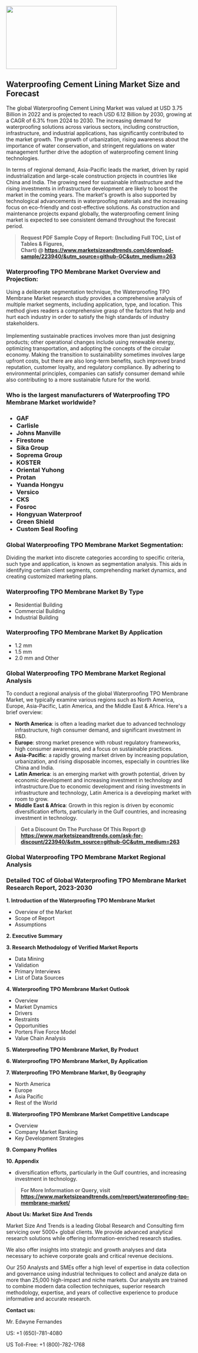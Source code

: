 <p><img class="alignnone size-medium wp-image-20088" src="https://ffe5etoiles.com/wp-content/uploads/2024/12/MST1-300x171.png" alt="" width="300" height="171" /></p><h2>Waterproofing Cement Lining Market Size and Forecast</h2><p>The global Waterproofing Cement Lining Market was valued at USD 3.75 Billion in 2022 and is projected to reach USD 6.12 Billion by 2030, growing at a CAGR of 6.3% from 2024 to 2030. The increasing demand for waterproofing solutions across various sectors, including construction, infrastructure, and industrial applications, has significantly contributed to the market growth. The growth of urbanization, rising awareness about the importance of water conservation, and stringent regulations on water management further drive the adoption of waterproofing cement lining technologies.</p><p>In terms of regional demand, Asia-Pacific leads the market, driven by rapid industrialization and large-scale construction projects in countries like China and India. The growing need for sustainable infrastructure and the rising investments in infrastructure development are likely to boost the market in the coming years. The market's growth is also supported by technological advancements in waterproofing materials and the increasing focus on eco-friendly and cost-effective solutions. As construction and maintenance projects expand globally, the waterproofing cement lining market is expected to see consistent demand throughout the forecast period.</p></p><blockquote id="" class=""><strong>Request PDF Sample Copy of Report: (Including Full TOC, List of Tables &amp; Figures, Chart)&nbsp;@&nbsp;<strong><a href="https://www.marketsizeandtrends.com/download-sample/223940/&utm_source=github-GC&utm_medium=263" target="_blank">https://www.marketsizeandtrends.com/download-sample/223940/&utm_source=github-GC&utm_medium=263</a></strong></strong></blockquote><h3 id="" class="">Waterproofing TPO Membrane Market&nbsp;Overview and Projection:</h3><p id="" class="">Using a deliberate segmentation technique, the Waterproofing TPO Membrane Market research study provides a comprehensive analysis of multiple market segments, including application, type, and location. This method gives readers a comprehensive grasp of the factors that help and hurt each industry in order to satisfy the high standards of industry stakeholders. <br /> <br />Implementing sustainable practices involves more than just designing products; other operational changes include using renewable energy, optimizing transportation, and adopting the concepts of the circular economy. Making the transition to sustainability sometimes involves large upfront costs, but there are also long-term benefits, such improved brand reputation, customer loyalty, and regulatory compliance. By adhering to environmental principles, companies can satisfy consumer demand while also contributing to a more sustainable future for the world.</p><h3 id="" class="">Who is the largest manufacturers of&nbsp;Waterproofing TPO Membrane Market worldwide?</h3><h3 class=""><p><ul><li>GAF </li><li> Carlisle </li><li> Johns Manville </li><li> Firestone </li><li> Sika Group </li><li> Soprema Group </li><li> KOSTER </li><li> Oriental Yuhong </li><li> Protan </li><li> Yuanda Hongyu </li><li> Versico </li><li> CKS </li><li> Fosroc </li><li> Hongyuan Waterproof </li><li> Green Shield </li><li> Custom Seal Roofing</li></ul></p></h3><h3 id="" class="">Global&nbsp;Waterproofing TPO Membrane Market Segmentation:</h3><p id="" class="">Dividing the market into discrete categories according to specific criteria, such type and application, is known as segmentation analysis. This aids in identifying certain client segments, comprehending market dynamics, and creating customized marketing plans.</p><h3 id="" class="">Waterproofing TPO Membrane Market&nbsp;By Type</h3><p><p><ul><li>Residential Building</li><li> Commercial Building</li><li> Industrial Building</p></li></ul></p></p><h3 id="" class="">Waterproofing TPO Membrane Market&nbsp;By Application</h3><p class=""><p><ul><li>1.2 mm</li><li> 1.5 mm</li><li> 2.0 mm and Other</li></ul></p></p><h3 id="" class="">Global Waterproofing TPO Membrane Market Regional Analysis</h3><p id="" class="">To conduct a regional analysis of the global Waterproofing TPO Membrane Market, we typically examine various regions such as North America, Europe, Asia-Pacific, Latin America, and the Middle East &amp; Africa. Here's a brief overview:</p><ul><li><strong>North America</strong>: is often a leading market due to advanced technology infrastructure, high consumer demand, and significant investment in R&amp;D.</li><li><strong>Europe</strong>: strong market presence with robust regulatory frameworks, high consumer awareness, and a focus on sustainable practices.</li><li><strong>Asia-Pacific</strong>: a rapidly growing market driven by increasing population, urbanization, and rising disposable incomes, especially in countries like China and India.</li><li><strong>Latin America</strong>: is an emerging market with growth potential, driven by economic development and increasing investment in technology and infrastructure.Due to economic development and rising investments in infrastructure and technology, Latin America is a developing market with room to grow.</li><li><strong>Middle East &amp; Africa</strong>: Growth in this region is driven by economic diversification efforts, particularly in the Gulf countries, and increasing investment in technology.</li></ul><blockquote id="" class=""><strong>Get a Discount On The Purchase Of This Report @ <strong><a href="https://www.marketsizeandtrends.com/ask-for-discount/223940/&utm_source=github-GC&utm_medium=263" target="_blank">https://www.marketsizeandtrends.com/ask-for-discount/223940/&utm_source=github-GC&utm_medium=263</a></strong></strong></blockquote><h3 id="" class="">Global Waterproofing TPO Membrane Market Regional Analysis</h3><h3 id="" class="">Detailed TOC of Global Waterproofing TPO Membrane Market Research Report, 2023-2030</h3><p id="" class=""><strong>1. Introduction of the Waterproofing TPO Membrane Market</strong></p><ul><li>Overview of the Market</li><li>Scope of Report</li><li>Assumptions</li></ul><p id="" class=""><strong>2. Executive Summary</strong></p><p id="" class=""><strong>3. Research Methodology of Verified Market Reports</strong></p><ul><li>Data Mining</li><li>Validation</li><li>Primary Interviews</li><li>List of Data Sources</li></ul><p id="" class=""><strong>4. Waterproofing TPO Membrane Market Outlook</strong></p><ul><li>Overview</li><li>Market Dynamics</li><li>Drivers</li><li>Restraints</li><li>Opportunities</li><li>Porters Five Force Model</li><li>Value Chain Analysis</li></ul><p id="" class=""><strong>5. Waterproofing TPO Membrane Market, By Product</strong></p><p id="" class=""><strong>6. Waterproofing TPO Membrane Market, By Application</strong></p><p id="" class=""><strong>7. Waterproofing TPO Membrane Market, By Geography</strong></p><ul><li>North America</li><li>Europe</li><li>Asia Pacific</li><li>Rest of the World</li></ul><p id="" class=""><strong>8. Waterproofing TPO Membrane Market Competitive Landscape</strong></p><ul><li>Overview</li><li>Company Market Ranking</li><li>Key Development Strategies</li></ul><p id="" class=""><strong>9. Company Profiles</strong></p><p id="" class=""><strong>10. Appendix</strong></p><ul><li>diversification efforts, particularly in the Gulf countries, and increasing investment in technology.</li></ul><blockquote id="" class=""><strong>For More Information or Query, visit <strong><strong><a href="https://www.marketsizeandtrends.com/report/waterproofing-tpo-membrane-market/" target="_blank">https://www.marketsizeandtrends.com/report/waterproofing-tpo-membrane-market/</a></strong></strong></strong></blockquote><p id="" class=""><strong>About Us: Market Size And Trends</strong></p><p id="" class="">Market Size And Trends is a leading Global Research and Consulting firm servicing over 5000+ global clients. We provide advanced analytical research solutions while offering information-enriched research studies.</p><p id="" class="">We also offer insights into strategic and growth analyses and data necessary to achieve corporate goals and critical revenue decisions.</p><p id="" class="">Our 250 Analysts and SMEs offer a high level of expertise in data collection and governance using industrial techniques to collect and analyze data on more than 25,000 high-impact and niche markets. Our analysts are trained to combine modern data collection techniques, superior research methodology, expertise, and years of collective experience to produce informative and accurate research.</p><p id="" class=""><strong>Contact us:</strong></p><p id="" class="">Mr. Edwyne Fernandes</p><p id="" class="">US: +1 (650)-781-4080</p><p id="" class="">US Toll-Free: +1 (800)-782-1768</p>
